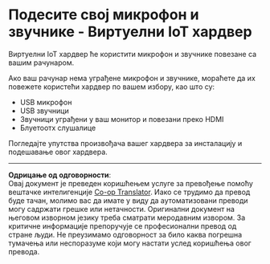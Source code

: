 <!--
CO_OP_TRANSLATOR_METADATA:
{
  "original_hash": "7a65ee743f916276a2848b8a9491feb7",
  "translation_date": "2025-08-28T12:52:50+00:00",
  "source_file": "6-consumer/lessons/1-speech-recognition/virtual-device-microphone.md",
  "language_code": "sr"
}
-->
# Подесите свој микрофон и звучнике - Виртуелни IoT хардвер

Виртуелни IoT хардвер ће користити микрофон и звучнике повезане са вашим рачунаром.

Ако ваш рачунар нема уграђене микрофон и звучнике, мораћете да их повежете користећи хардвер по вашем избору, као што су:

* USB микрофон  
* USB звучници  
* Звучници уграђени у ваш монитор и повезани преко HDMI  
* Блуетоотх слушалице  

Погледајте упутства произвођача вашег хардвера за инсталацију и подешавање овог хардвера.  

---

**Одрицање од одговорности**:  
Овај документ је преведен коришћењем услуге за превођење помоћу вештачке интелигенције [Co-op Translator](https://github.com/Azure/co-op-translator). Иако се трудимо да превод буде тачан, молимо вас да имате у виду да аутоматизовани преводи могу садржати грешке или нетачности. Оригинални документ на његовом изворном језику треба сматрати меродавним извором. За критичне информације препоручује се професионални превод од стране људи. Не преузимамо одговорност за било каква погрешна тумачења или неспоразуме који могу настати услед коришћења овог превода.